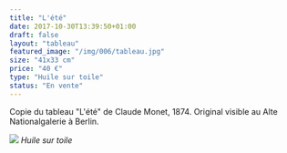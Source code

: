 ```yaml
---
title: "L'été"
date: 2017-10-30T13:39:50+01:00
draft: false
layout: "tableau"
featured_image: "/img/006/tableau.jpg"
size: "41x33 cm"
price: "40 €"
type: "Huile sur toile"
status: "En vente"
---
```


Copie du tableau "L'été" de Claude Monet, 1874. Original visible au Alte Nationalgalerie à Berlin.

![](/img/006/tableau.jpg)
*Huile sur toile*